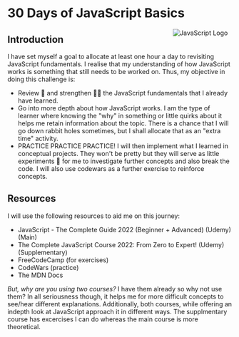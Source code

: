 # 30 Days of JavaScript Basics
<img src="https://swiperjs.com/images/libs/js.svg"
     alt="JavaScript Logo"
     style="float: right; margin-right: 10px;" />

## Introduction
I have set myself a goal to allocate at least one hour a day to revisiting JavaScript fundamentals. I realise that my understanding of how JavaScript works is something that still needs to be worked on. Thus, my objective in doing this challenge is: 
* Review 📓 and strengthen 🏋️‍♂️ the JavaScript fundamentals that I already have learned.
* Go into more depth about how JavaScript works. I am the type of learner where knowing the "why" in something or little quirks about it helps me retain information about the topic. There is a chance that I will go down rabbit holes sometimes, but I shall allocate that as an "extra time" activity. 
* PRACTICE PRACTICE PRACTICE!  I will then implement what I learned in conceptual projects. They won't be pretty but they will serve as little experiments 🧪 for me to investigate further concepts and also break the code. I will also use codewars as a further exercise to reinforce concepts. 

## Resources 
I will use the following resources to aid me on this journey: 
* JavaScript - The Complete Guide 2022 (Beginner + Advanced) (Udemy) (Main)
* The Complete JavaScript Course 2022: From Zero to Expert! (Udemy) (Supplementary) 
* FreeCodeCamp (for exercises)
* CodeWars (practice)
* The MDN Docs

*But, why are you using two courses?*
I have them already so why not use them? In all seriousness though, it helps me for more difficult concepts to see/hear different explanations. Additionally, both courses, while offering an indepth look at JavaScript approach it in different ways. The supplmentary course has excercises I can do whereas the main course is more theoretical.


